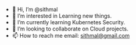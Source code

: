 - 👋 Hi, I’m @sithmal
- 👀 I’m interested in Learning new things.
- 🌱 I’m currently learning Kubernetes Security.
- 💞️ I’m looking to collaborate on Cloud projects.
- 📫 How to reach me email: sithmal@gmail.com

<!---
sithmal/sithmal is a ✨ special ✨ repository because its `README.md` (this file) appears on your GitHub profile.
You can click the Preview link to take a look at your changes.
--->
